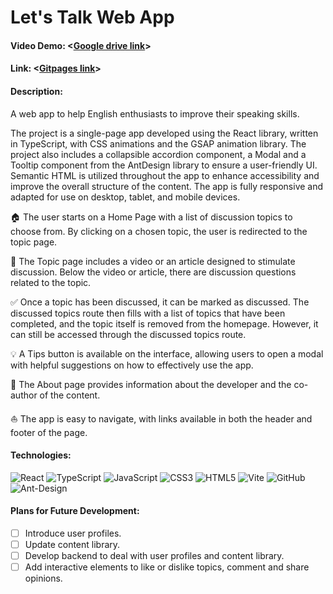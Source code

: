 # Let's Talk Web App
#### Video Demo:  <[Google drive link](https://drive.google.com/file/d/1G_snJF8lDGjBXfwh7liUcOmciEm3GGF7/view?usp=sharing)>
#### Link: <[Gitpages link](https://mariaspiiish.github.io/lets-talk/)>
#### Description:
A web app to help English enthusiasts to improve their speaking skills.

The project is a single-page app developed using the React library, written in TypeScript, with CSS animations and the GSAP animation library. The project also includes a collapsible accordion component, a Modal and a Tooltip component from the AntDesign library to ensure a user-friendly UI. Semantic HTML is utilized throughout the app to enhance accessibility and improve the overall structure of the content. The app is fully responsive and adapted for use on desktop, tablet, and mobile devices.

:house: The user starts on a Home Page with a list of discussion topics to choose from. By clicking on a chosen topic, the user is redirected to the topic page.

:page_facing_up: The Topic page includes a video or an article designed to stimulate discussion. Below the video or article, there are discussion questions related to the topic.

:white_check_mark: Once a topic has been discussed, it can be marked as discussed. The discussed topics route then fills with a list of topics that have been completed, and the topic itself is removed from the homepage. However, it can still be accessed through the discussed topics route.

:bulb: A Tips button is available on the interface, allowing users to open a modal with helpful suggestions on how to effectively use the app.

:dancer: The About page provides information about the developer and the co-author of the content.

:sailboat: The app is easy to navigate, with links available in both the header and footer of the page. 

#### Technologies:
![React](https://img.shields.io/badge/react-%2320232a.svg?style=for-the-badge&logo=react&logoColor=%2361DAFB)
![TypeScript](https://img.shields.io/badge/typescript-%23007ACC.svg?style=for-the-badge&logo=typescript&logoColor=white)
![JavaScript](https://img.shields.io/badge/javascript-%23323330.svg?style=for-the-badge&logo=javascript&logoColor=%23F7DF1E)
![CSS3](https://img.shields.io/badge/css3-%231572B6.svg?style=for-the-badge&logo=css3&logoColor=white)
![HTML5](https://img.shields.io/badge/html5-%23E34F26.svg?style=for-the-badge&logo=html5&logoColor=white)
![Vite](https://img.shields.io/badge/vite-%23646CFF.svg?style=for-the-badge&logo=vite&logoColor=white)
![GitHub](https://img.shields.io/badge/github-%23121011.svg?style=for-the-badge&logo=github&logoColor=white)
![Ant-Design](https://img.shields.io/badge/-AntDesign-%230170FE?style=for-the-badge&logo=ant-design&logoColor=white)

#### Plans for Future Development:
- [ ] Introduce user profiles.
- [ ] Update content library.
- [ ] Develop backend to deal with user profiles and content library.
- [ ] Add interactive elements to like or dislike topics, comment and share opinions.
